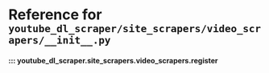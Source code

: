 # Reference for <small>`youtube_dl_scraper/site_scrapers/video_scrapers/__init__.py`</small>


#### ::: youtube_dl_scraper.site_scrapers.video_scrapers.register
<!--    options:
        show_root_heading: false-->

<br><br>

